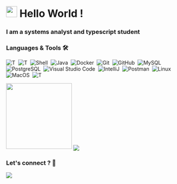 <h1><img src="https://emojis.slackmojis.com/emojis/images/1531849430/4246/blob-sunglasses.gif?1531849430" width="30"/> Hello World ! </h1>

### I am a systems analyst and typescript student



### Languages & Tools 🛠

![T](https://img.shields.io/badge/-typescript-05122A?style=flat&logo=typescript)&nbsp;
![T](https://img.shields.io/badge/-react-05122A?style=flat&logo=react)&nbsp;
![Shell](https://img.shields.io/badge/Shell-05122A?style=flat&logo=gnu-bash&logoColor=white)&nbsp;
![Java](https://img.shields.io/badge/-Java-05122A?style=flat&logo=Java&logoColor=white)&nbsp;
![Docker](https://img.shields.io/badge/-Docker-05122A?style=flat&logo=docker)&nbsp;
![Git](https://img.shields.io/badge/-Git-05122A?style=flat&logo=git)&nbsp;
![GitHub](https://img.shields.io/badge/-GitHub-05122A?style=flat&logo=github)&nbsp;
![MySQL](https://img.shields.io/badge/-MySQL-05122A?style=flat&logo=mysql&logoColor=white)&nbsp;
![PostgreSQL](https://img.shields.io/badge/-PostgreSQL-05122A?style=flat&logo=postgresql)&nbsp;
![Visual Studio Code](https://img.shields.io/badge/-Visual%20Studio%20Code-05122A?style=flat&logo=visual-studio-code&logoColor=007ACC)&nbsp;
![IntelliJ](https://img.shields.io/badge/-IntelliJ-05122A?style=flat&logo=jetbrains)&nbsp;
![Postman](https://img.shields.io/badge/-Postman-05122A?style=flat&logo=postman)&nbsp;
![Linux](https://img.shields.io/badge/-Linux-05122A?style=flat&logo=linux&logoColor=white)&nbsp;
![MacOS](https://img.shields.io/badge/-MacOS-05122A?style=flat&logo=apple)&nbsp;
![T](https://img.shields.io/badge/-oracle-05122A?style=flat&logo=oracle)&nbsp;

  
<p align="left">

  <img height="180em" src="https://github-readme-stats.vercel.app/api/?username=thsilvar&count_private=true&show_icons=true"/>
  <img align="center" src="https://github-readme-stats.vercel.app/api/top-langs/?username=leticiasvalle&count_private=true&layout=compact" />
 
</a>
</p>



### Let's connect ? 🤝

<p align="left">
<a href="https://www.linkedin.com/in/thsilvar/"><img src="https://img.shields.io/badge/-thsilvar-0077B5?style=flat&logo=Linkedin&logoColor=white"/></a>
</a>

</p>
